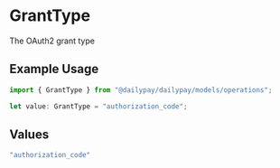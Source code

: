 # GrantType

The OAuth2 grant type

## Example Usage

```typescript
import { GrantType } from "@dailypay/dailypay/models/operations";

let value: GrantType = "authorization_code";
```

## Values

```typescript
"authorization_code"
```